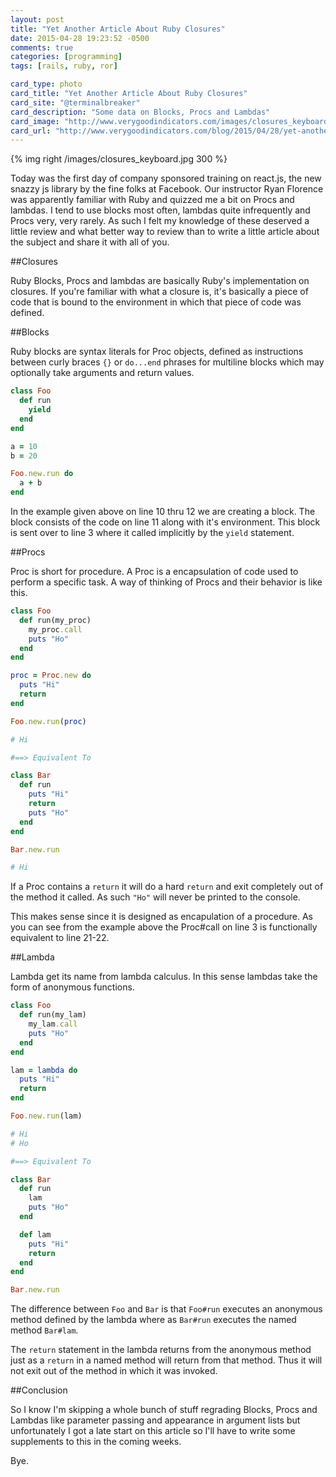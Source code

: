 ```yaml
---
layout: post
title: "Yet Another Article About Ruby Closures"
date: 2015-04-28 19:23:52 -0500
comments: true
categories: [programming]
tags: [rails, ruby, ror] 

card_type: photo
card_title: "Yet Another Article About Ruby Closures"
card_site: "@terminalbreaker" 
card_description: "Some data on Blocks, Procs and Lambdas"
card_image: "http://www.verygoodindicators.com/images/closures_keyboard.jpg"
card_url: "http://www.verygoodindicators.com/blog/2015/04/28/yet-another-article-about-blocks/"
---
```


{% img right /images/closures_keyboard.jpg 300 %}

Today was the first day of company sponsored training on react.js, the new snazzy
js library by the fine folks at Facebook. Our instructor Ryan Florence was 
apparently familiar with Ruby and quizzed me a bit on Procs and lambdas. I tend to use 
blocks most often, lambdas quite infrequently and Procs very, very rarely.
As such I felt my knowledge of these deserved a little review and what better
way to review than to write a little article about the subject and share it
with all of you.

##Closures

Ruby Blocks, Procs and lambdas are basically Ruby's implementation on closures.
If you're familiar with what a closure is, it's basically a piece of code that
is bound to the environment in which that piece of code was defined. 


##Blocks 

Ruby blocks are syntax literals for Proc objects, defined as instructions 
between curly braces `{}` or `do...end` phrases for multiline blocks which may 
optionally take arguments and return values.

``` ruby Block Example
class Foo
  def run
    yield
  end
end

a = 10
b = 20

Foo.new.run do
  a + b
end
```

In the example given above on line 10 thru 12 we are creating a block. The block
consists of the code on line 11 along with it's environment. This block is sent over
to line 3 where it called implicitly by the `yield` statement.

##Procs

Proc is short for procedure. A Proc is a encapsulation of code used to perform
a specific task. A way of thinking of Procs and their behavior is like this.

``` ruby Proc Example
class Foo
  def run(my_proc)
    my_proc.call
    puts "Ho"
  end
end

proc = Proc.new do
  puts "Hi"
  return
end

Foo.new.run(proc)

# Hi 

#==> Equivalent To

class Bar
  def run
    puts "Hi"
    return
    puts "Ho"
  end
end

Bar.new.run

# Hi 
```

If a Proc contains a `return` it will do a hard `return` and exit completely out of 
the method it called. As such `"Ho"` will never be printed to the console.

This makes sense since it is designed as encapulation of 
a procedure. As you can see from the example above the Proc#call on line 3 is
functionally equivalent to line 21-22.

##Lambda 

Lambda get its name from lambda calculus. In this sense lambdas take the form
of anonymous functions.

``` ruby Lambda Example
class Foo
  def run(my_lam)
    my_lam.call
    puts "Ho"
  end
end

lam = lambda do
  puts "Hi"
  return
end

Foo.new.run(lam)

# Hi
# Ho

#==> Equivalent To

class Bar
  def run
    lam
    puts "Ho"
  end

  def lam
    puts "Hi"
    return
  end
end

Bar.new.run
```

The difference between `Foo` and `Bar` is that `Foo#run` executes an anonymous
method defined by the lambda where as `Bar#run` executes the named method
`Bar#lam`. 

The `return` statement in the lambda returns from the anonymous method just
as a `return` in a named method will return from that method. Thus it will not
exit out of the method in which it was invoked.

##Conclusion

So I know I'm skipping a whole bunch of stuff regrading Blocks, Procs and Lambdas
like parameter passing and appearance in argument lists but unfortunately I got
a late start on this article so I'll have to write some supplements to this
in the coming weeks.

Bye.


